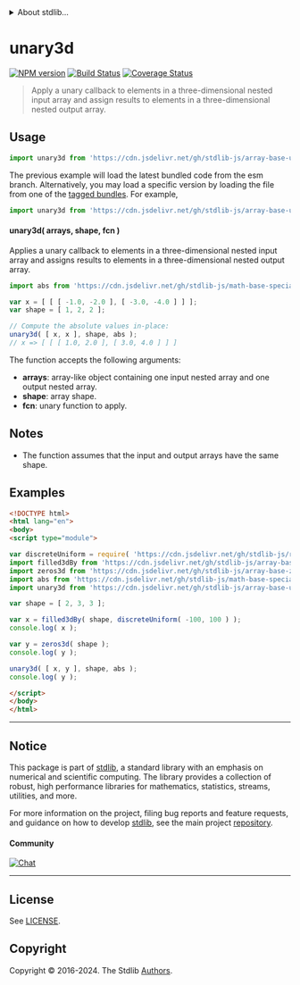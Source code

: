 <!--

@license Apache-2.0

Copyright (c) 2023 The Stdlib Authors.

Licensed under the Apache License, Version 2.0 (the "License");
you may not use this file except in compliance with the License.
You may obtain a copy of the License at

   http://www.apache.org/licenses/LICENSE-2.0

Unless required by applicable law or agreed to in writing, software
distributed under the License is distributed on an "AS IS" BASIS,
WITHOUT WARRANTIES OR CONDITIONS OF ANY KIND, either express or implied.
See the License for the specific language governing permissions and
limitations under the License.

-->


<details>
  <summary>
    About stdlib...
  </summary>
  <p>We believe in a future in which the web is a preferred environment for numerical computation. To help realize this future, we've built stdlib. stdlib is a standard library, with an emphasis on numerical and scientific computation, written in JavaScript (and C) for execution in browsers and in Node.js.</p>
  <p>The library is fully decomposable, being architected in such a way that you can swap out and mix and match APIs and functionality to cater to your exact preferences and use cases.</p>
  <p>When you use stdlib, you can be absolutely certain that you are using the most thorough, rigorous, well-written, studied, documented, tested, measured, and high-quality code out there.</p>
  <p>To join us in bringing numerical computing to the web, get started by checking us out on <a href="https://github.com/stdlib-js/stdlib">GitHub</a>, and please consider <a href="https://opencollective.com/stdlib">financially supporting stdlib</a>. We greatly appreciate your continued support!</p>
</details>

# unary3d

[![NPM version][npm-image]][npm-url] [![Build Status][test-image]][test-url] [![Coverage Status][coverage-image]][coverage-url] <!-- [![dependencies][dependencies-image]][dependencies-url] -->

> Apply a unary callback to elements in a three-dimensional nested input array and assign results to elements in a three-dimensional nested output array.

<section class="intro">

</section>

<!-- /.intro -->



<section class="usage">

## Usage

```javascript
import unary3d from 'https://cdn.jsdelivr.net/gh/stdlib-js/array-base-unary3d@esm/index.mjs';
```
The previous example will load the latest bundled code from the esm branch. Alternatively, you may load a specific version by loading the file from one of the [tagged bundles](https://github.com/stdlib-js/array-base-unary3d/tags). For example,

```javascript
import unary3d from 'https://cdn.jsdelivr.net/gh/stdlib-js/array-base-unary3d@v0.2.0-esm/index.mjs';
```

#### unary3d( arrays, shape, fcn )

Applies a unary callback to elements in a three-dimensional nested input array and assigns results to elements in a three-dimensional nested output array.

```javascript
import abs from 'https://cdn.jsdelivr.net/gh/stdlib-js/math-base-special-abs@esm/index.mjs';

var x = [ [ [ -1.0, -2.0 ], [ -3.0, -4.0 ] ] ];
var shape = [ 1, 2, 2 ];

// Compute the absolute values in-place:
unary3d( [ x, x ], shape, abs );
// x => [ [ [ 1.0, 2.0 ], [ 3.0, 4.0 ] ] ]
```

The function accepts the following arguments:

-   **arrays**: array-like object containing one input nested array and one output nested array.
-   **shape**: array shape.
-   **fcn**: unary function to apply.

</section>

<!-- /.usage -->

<section class="notes">

## Notes

-   The function assumes that the input and output arrays have the same shape.

</section>

<!-- /.notes -->

<section class="examples">

## Examples

<!-- eslint no-undef: "error" -->

```html
<!DOCTYPE html>
<html lang="en">
<body>
<script type="module">

var discreteUniform = require( 'https://cdn.jsdelivr.net/gh/stdlib-js/random-base-discrete-uniform' ).factory;
import filled3dBy from 'https://cdn.jsdelivr.net/gh/stdlib-js/array-base-filled3d-by@esm/index.mjs';
import zeros3d from 'https://cdn.jsdelivr.net/gh/stdlib-js/array-base-zeros3d@esm/index.mjs';
import abs from 'https://cdn.jsdelivr.net/gh/stdlib-js/math-base-special-abs@esm/index.mjs';
import unary3d from 'https://cdn.jsdelivr.net/gh/stdlib-js/array-base-unary3d@esm/index.mjs';

var shape = [ 2, 3, 3 ];

var x = filled3dBy( shape, discreteUniform( -100, 100 ) );
console.log( x );

var y = zeros3d( shape );
console.log( y );

unary3d( [ x, y ], shape, abs );
console.log( y );

</script>
</body>
</html>
```

</section>

<!-- /.examples -->

<!-- Section for related `stdlib` packages. Do not manually edit this section, as it is automatically populated. -->

<section class="related">

</section>

<!-- /.related -->

<!-- Section for all links. Make sure to keep an empty line after the `section` element and another before the `/section` close. -->


<section class="main-repo" >

* * *

## Notice

This package is part of [stdlib][stdlib], a standard library with an emphasis on numerical and scientific computing. The library provides a collection of robust, high performance libraries for mathematics, statistics, streams, utilities, and more.

For more information on the project, filing bug reports and feature requests, and guidance on how to develop [stdlib][stdlib], see the main project [repository][stdlib].

#### Community

[![Chat][chat-image]][chat-url]

---

## License

See [LICENSE][stdlib-license].


## Copyright

Copyright &copy; 2016-2024. The Stdlib [Authors][stdlib-authors].

</section>

<!-- /.stdlib -->

<!-- Section for all links. Make sure to keep an empty line after the `section` element and another before the `/section` close. -->

<section class="links">

[npm-image]: http://img.shields.io/npm/v/@stdlib/array-base-unary3d.svg
[npm-url]: https://npmjs.org/package/@stdlib/array-base-unary3d

[test-image]: https://github.com/stdlib-js/array-base-unary3d/actions/workflows/test.yml/badge.svg?branch=v0.2.0
[test-url]: https://github.com/stdlib-js/array-base-unary3d/actions/workflows/test.yml?query=branch:v0.2.0

[coverage-image]: https://img.shields.io/codecov/c/github/stdlib-js/array-base-unary3d/main.svg
[coverage-url]: https://codecov.io/github/stdlib-js/array-base-unary3d?branch=main

<!--

[dependencies-image]: https://img.shields.io/david/stdlib-js/array-base-unary3d.svg
[dependencies-url]: https://david-dm.org/stdlib-js/array-base-unary3d/main

-->

[chat-image]: https://img.shields.io/gitter/room/stdlib-js/stdlib.svg
[chat-url]: https://app.gitter.im/#/room/#stdlib-js_stdlib:gitter.im

[stdlib]: https://github.com/stdlib-js/stdlib

[stdlib-authors]: https://github.com/stdlib-js/stdlib/graphs/contributors

[umd]: https://github.com/umdjs/umd
[es-module]: https://developer.mozilla.org/en-US/docs/Web/JavaScript/Guide/Modules

[deno-url]: https://github.com/stdlib-js/array-base-unary3d/tree/deno
[deno-readme]: https://github.com/stdlib-js/array-base-unary3d/blob/deno/README.md
[umd-url]: https://github.com/stdlib-js/array-base-unary3d/tree/umd
[umd-readme]: https://github.com/stdlib-js/array-base-unary3d/blob/umd/README.md
[esm-url]: https://github.com/stdlib-js/array-base-unary3d/tree/esm
[esm-readme]: https://github.com/stdlib-js/array-base-unary3d/blob/esm/README.md
[branches-url]: https://github.com/stdlib-js/array-base-unary3d/blob/main/branches.md

[stdlib-license]: https://raw.githubusercontent.com/stdlib-js/array-base-unary3d/main/LICENSE

</section>

<!-- /.links -->
